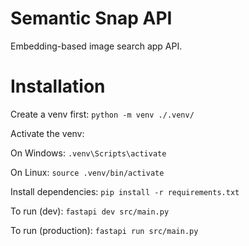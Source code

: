 # Semantic Snap API

Embedding-based image search app API.

# Installation
Create a venv first: `python -m venv ./.venv/`

Activate the venv:

On Windows: `.venv\Scripts\activate`

On Linux: `source .venv/bin/activate`

Install dependencies: `pip install -r requirements.txt`

To run (dev): `fastapi dev src/main.py`

To run (production): `fastapi run src/main.py`
